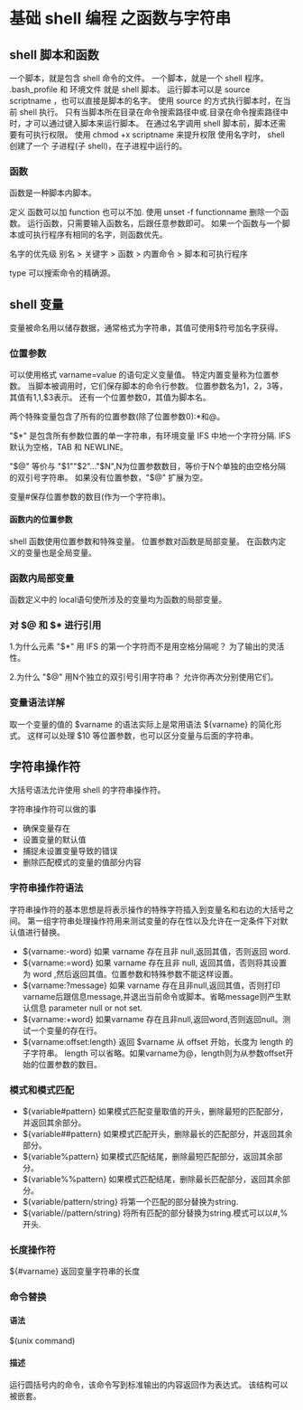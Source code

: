 # 基础 shell 编程 之函数与字符串 

## shell 脚本和函数

一个脚本，就是包含 shell 命令的文件。
一个脚本，就是一个 shell 程序。
.bash\_profile 和 环境文件 就是 shell 脚本。
运行脚本可以是 source scriptname ，也可以直接是脚本的名字。
使用 source 的方式执行脚本时，在当前 shell 执行。
只有当脚本所在目录在命令搜索路径中或.目录在命令搜索路径中时，才可以通过键入脚本来运行脚本。
在通过名字调用 shell 脚本前，脚本还需要有可执行权限。
使用 chmod +x scriptname 来提升权限
使用名字时， shell 创建了一个 子进程(子 shell)，在子进程中运行的。

### 函数

函数是一种脚本内脚本。

定义 函数可以加 function 也可以不加.
使用 unset -f functionname 删除一个函数。
运行函数，只需要输入函数名，后跟任意参数即可。
如果一个函数与一个脚本或可执行程序有相同的名字，则函数优先。

名字的优先级
别名 > 关键字 > 函数 > 内置命令 > 脚本和可执行程序

type 可以搜索命令的精确源。

## shell 变量

变量被命名用以储存数据，通常格式为字符串，其值可使用$符号加名字获得。

### 位置参数

可以使用格式 varname=value 的语句定义变量值。
特定内置变量称为位置参数。
当脚本被调用时，它们保存脚本的命令行参数。
位置参数名为1，2，3等，其值有$1,$1,$3表示。
还有一个位置参数0，其值为脚本名。

两个特殊变量包含了所有的位置参数(除了位置参数0):\*和@。

"$\*" 是包含所有参数位置的单一字符串，有环境变量 IFS 中地一个字符分隔.
IFS 默认为空格，TAB 和 NEWLINE。

"$@" 等价与 "$1""$2"..."$N",N为位置参数数目，等价于N个单独的由空格分隔的双引号字符串。
如果没有位置参数，"$@" 扩展为空。

变量#保存位置参数的数目(作为一个字符串)。

#### 函数内的位置参数

shell 函数使用位置参数和特殊变量。
位置参数对函数是局部变量。
在函数内定义的变量也是全局变量。

### 函数内局部变量 

函数定义中的 local语句使所涉及的变量均为函数的局部变量。

### 对 $@ 和 $\* 进行引用

1.为什么元素 "$\*" 用 IFS 的第一个字符而不是用空格分隔呢？
    为了输出的灵活性。

2.为什么 "$@" 用N个独立的双引号引用字符串？
    允许你再次分别使用它们。

### 变量语法详解

取一个变量的值的 $varname 的语法实际上是常用语法 ${varname} 的简化形式。
这样可以处理 $10 等位置参数，也可以区分变量与后面的字符串。

## 字符串操作符

大括号语法允许使用 shell 的字符串操作符。

字符串操作符可以做的事

* 确保变量存在
* 设置变量的默认值
* 捕捉未设置变量导致的错误
* 删除匹配模式的变量的值部分内容

### 字符串操作符语法

字符串操作符的基本思想是将表示操作的特殊字符插入到变量名和右边的大括号之间。
第一组字符串处理操作符用来测试变量的存在性以及允许在一定条件下对默认值进行替换。

* ${varname:-word} 如果 varname 存在且非 null,返回其值，否则返回 word.
* ${varname:=word} 如果 varname 存在且非 null, 返回其值，否则将其设置为 word ,然后返回其值。位置参数和特殊参数不能这样设置。
* ${varname:?message} 如果 varname 存在且非null,返回其值，否则打印varname后跟信息message,并退出当前命令或脚本。省略message则产生默认信息 parameter null or not set.
* ${varname:+word} 如果varname 存在且非null,返回word,否则返回null。测试一个变量的存在行。
* ${varname:offset:length} 返回 $varname 从 offset 开始，长度为 length 的子字符串。 length 可以省略。如果varname为@，length则为从参数offset开始的位置参数的数目。 


### 模式和模式匹配

* ${variable#pattern} 如果模式匹配变量取值的开头，删除最短的匹配部分，并返回其余部分。
* ${variable##pattern} 如果模式匹配开头，删除最长的匹配部分，并返回其余部分。
* ${variable%pattern} 如果模式匹配结尾，删除最短匹配部分，返回其余部分。
* ${variable%%pattern} 如果模式匹配结尾，删除最长匹配部分，返回其余部分。
* ${variable/pattern/string} 将第一个匹配的部分替换为string.
* ${variable//pattern/string} 将所有匹配的部分替换为string.模式可以以#,%开头.

### 长度操作符

${#varname} 返回变量字符串的长度

### 命令替换

#### 语法

$(unix command)

#### 描述

运行圆括号内的命令，该命令写到标准输出的内容返回作为表达式。
该结构可以被嵌套。






